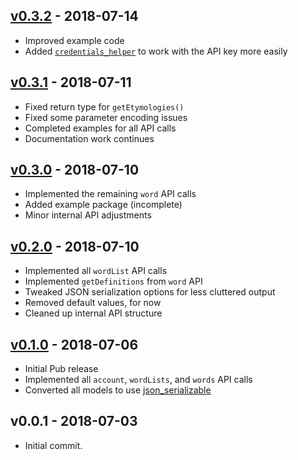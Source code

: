 ## [v0.3.2](https://github.com/Herohtar/wordnik-dart/releases/tag/v0.3.2) - 2018-07-14

* Improved example code
* Added [`credentials_helper`](https://pub.dartlang.org/packages/credentials_helper) to work with the API key more easily

## [v0.3.1](https://github.com/Herohtar/wordnik-dart/releases/tag/v0.3.1) - 2018-07-11

* Fixed return type for `getEtymologies()`
* Fixed some parameter encoding issues
* Completed examples for all API calls
* Documentation work continues

## [v0.3.0](https://github.com/Herohtar/wordnik-dart/releases/tag/v0.3.0) - 2018-07-10

* Implemented the remaining `word` API calls
* Added example package (incomplete)
* Minor internal API adjustments

## [v0.2.0](https://github.com/Herohtar/wordnik-dart/releases/tag/v0.2.0) - 2018-07-10

* Implemented all `wordList` API calls
* Implemented `getDefinitions` from `word` API
* Tweaked JSON serialization options for less cluttered output
* Removed default values, for now
* Cleaned up internal API structure

## [v0.1.0](https://github.com/Herohtar/wordnik-dart/releases/tag/v0.1.0) - 2018-07-06

* Initial Pub release
* Implemented all `account`, `wordLists`, and `words` API calls
* Converted all models to use [json\_serializable](https://pub.dartlang.org/packages/json_serializable)

## v0.0.1 - 2018-07-03

* Initial commit.
